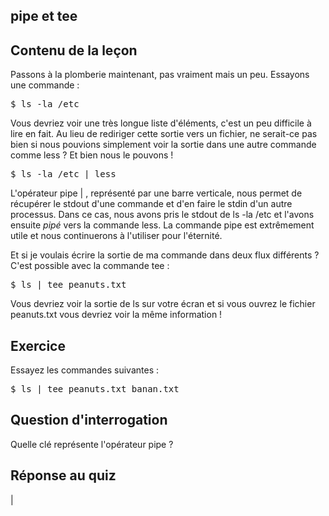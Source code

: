 ## pipe et tee

## Contenu de la leçon

Passons à la plomberie maintenant, pas vraiment mais un peu. Essayons une commande : 

<pre>$ ls -la /etc</pre>

Vous devriez voir une très longue liste d'éléments, c'est un peu difficile à lire en fait. Au lieu de rediriger cette sortie vers un fichier, ne serait-ce pas bien si nous pouvions simplement voir la sortie dans une autre commande comme less ? Et bien nous le pouvons !

<pre>$ ls -la /etc | less </pre>

L'opérateur pipe | , représenté par une barre verticale, nous permet de récupérer le stdout d'une commande et d'en faire le stdin d'un autre processus. Dans ce cas, nous avons pris le stdout de ls -la /etc et l'avons ensuite <i>pipé</i> vers la commande less. La commande pipe est extrêmement utile et nous continuerons à l'utiliser pour l'éternité. 

Et si je voulais écrire la sortie de ma commande dans deux flux différents ? C'est possible avec la commande tee : 

<pre>$ ls | tee peanuts.txt</pre>

Vous devriez voir la sortie de ls sur votre écran et si vous ouvrez le fichier peanuts.txt vous devriez voir la même information !

## Exercice

Essayez les commandes suivantes : 
<pre>$ ls | tee peanuts.txt banan.txt</pre>

## Question d'interrogation

Quelle clé représente l'opérateur pipe ?

## Réponse au quiz

|